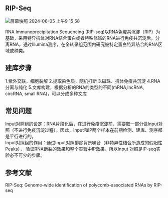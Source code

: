 ## RIP-Seq

![屏幕快照 2024-06-05 上午9 15 58](https://github.com/SitaoZ/Seq-assays/assets/29169319/dcf394b0-dfe3-451a-a3b1-02eb478fa278)


RNA Immunoprecipitation Sequencing (RIP-seq)以RNA免疫共沉淀（RIP）为基础，采用特异抗体对RNA结合蛋白或者特殊修饰的RNA进行免疫共沉淀后，分离RNA，通过Illumina测序，在全转录组范围内研究被特定蛋白特异结合的RNA区域或种类。

## 建库步骤
1.紫外交联，细胞裂解
2.提取染色质，随机打断
3.磁珠、抗体免疫共沉淀
4.RNA分离与纯化
5.文库构建，根据分析的RNA的类型的不同(mRNA,lncRNA, circRNA, small RNA)，可以分成多种文库



## 常见问题
Input对照组的设定：RNA片段化后，在进行免疫沉淀前，需要取一部分做Input对照（不进行免疫沉淀过程）。因此，Input和IP两个样本在前期检测、建库、测序都是平行进行的。  
Input对照组的作用：通过Input对照排除背景噪音（非特异性结合所造成的假阳性Peaks）， 验证RNA断裂的效果和整个实验中IP效果，所以Input 对照是IP-seq实验必不可少的步骤。
## 参考文献
RIP-Seq: Genome-wide identification of polycomb-associated RNAs by RIP-seq
